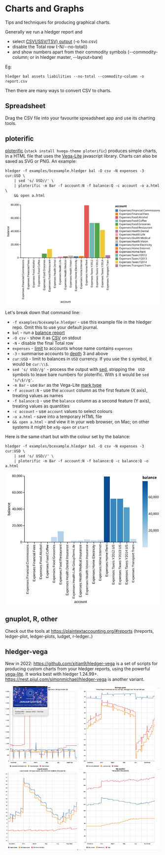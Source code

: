 # Charts and Graphs

<div class=pagetoc>
<!-- toc -->
</div>

Tips and techniques for producing graphical charts. 

Generally we run a hledger report and
- select [CSV(/SSV/TSV) output](hledger.html#output-format) (-o foo.csv)
- disable the Total row (-N/--no-total))
- and show numbers apart from their commodity symbols (--commodity-column; or in hledger master, --layout=bare)

Eg:
```
hledger bal assets liabilities --no-total --commodity-column -o report.csv
```

Then there are many ways to convert CSV to charts.

<!-- toc -->

## Spreadsheet

Drag the CSV file into your favourite spreadsheet app and use its charting tools.

## ploterific

[ploterific](https://github.com/GregorySchwartz/ploterific) (`stack install hvega-theme ploterific`) produces simple charts,
in a HTML file that uses the [Vega-Lite](https://vega.github.io/vega-lite/) javascript library.
Charts can also be saved as SVG or PNG. An example:

```
hledger -f examples/bcexample.hledger bal -O csv -N expenses -3 cur:USD \
    | sed 's/ USD//' \
    | ploterific -m Bar -f account:N -f balance:Q -c account -o a.html \
    && open a.html
```
![ploterific example 1](images/ploterific1.svg)

Let's break down that command line:

- `-f examples/bcexample.hledger` - use this example file in the hledger repo. Omit this to use your default journal.
- `bal` - run a [balance report](hledger.html#balance)
- `-O csv` - show it as [CSV](hledger.html#output-format) on stdout
- `-N` - disable the final Total row
- `expenses` - [limit](hledger.html#queries) to accounts whose name contains `expenses`
- `-3` - summarise accounts to [depth](hledger.html#depth) 3 and above
- `cur:USD` - limit to balances in `USD` currency. If you use the `$` symbol, it would be `cur:\\$`.
- `sed 's/ USD//g'` - process the output with [sed](https://www.gnu.org/software/sed/), stripping the ` USD` symbols to leave bare numbers for ploterific. With `$` it would be `sed 's/\$//g'`.
- `-m Bar` - use `Bar` as the Vega-Lite [mark type](https://hackage.haskell.org/package/hvega-0.11.0.1/docs/Graphics-Vega-VegaLite.html#t:Mark)
- `-f account:N` - use the `account` column as the first feature (X axis), treating values as names
- `-f balance:Q` - use the `balance` column as a second feature (Y axis), treating values as quantities
- `-c account` - use `account` values to select colours
- `-o a.html` - save into a temporary HTML file
- `&& open a.html` - and view it in your web browser, on Mac; on other systems it might be `xdg-open` or `start`

Here is the same chart but with the colour set by the balance:

```
hledger -f examples/bcexample.hledger bal -O csv -N expenses -3 cur:USD \
    | sed 's/ USD//' \
    | ploterific -m Bar -f account:N -f balance:Q -c balance:Q -o a.html
```
![ploterific example 2](images/ploterific2.svg)


## gnuplot, R, other

Check out the tools at <https://plaintextaccounting.org/#reports>
(hreports, ledger-plot, ledger-plots, ludget, r-ledger..)

## hledger-vega

New in 2022:
<https://github.com/xitian9/hledger-vega> is a set of scripts for producing custom charts
from your hledger reports, using the powerful [vega-lite](https://vega.github.io/vega-lite/).
It works best with hledger 1.24.99+. 
<https://nest.pijul.com/simonmichael/hledger-vega> is another variant.

![hledger-vega example](images/hledger-vega-2022-02-01.png)

